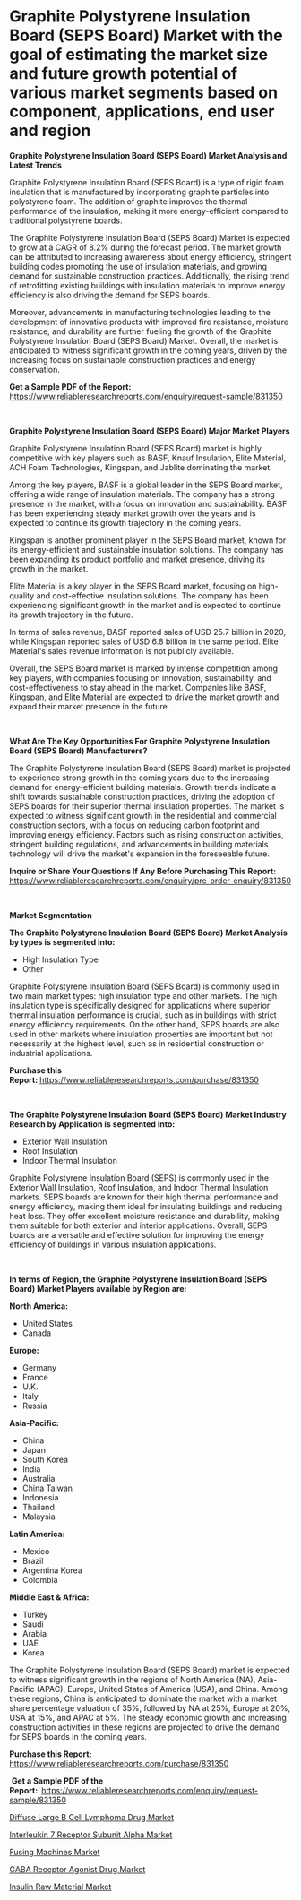 <p><h1>Graphite Polystyrene Insulation Board (SEPS Board) Market with the goal of estimating the market size and future growth potential of various market segments based on component, applications, end user and region</h1></p><p><strong>Graphite Polystyrene Insulation Board (SEPS Board) Market Analysis and Latest Trends</strong></p>
<p><p>Graphite Polystyrene Insulation Board (SEPS Board) is a type of rigid foam insulation that is manufactured by incorporating graphite particles into polystyrene foam. The addition of graphite improves the thermal performance of the insulation, making it more energy-efficient compared to traditional polystyrene boards.</p><p>The Graphite Polystyrene Insulation Board (SEPS Board) Market is expected to grow at a CAGR of 8.2% during the forecast period. The market growth can be attributed to increasing awareness about energy efficiency, stringent building codes promoting the use of insulation materials, and growing demand for sustainable construction practices. Additionally, the rising trend of retrofitting existing buildings with insulation materials to improve energy efficiency is also driving the demand for SEPS boards.</p><p>Moreover, advancements in manufacturing technologies leading to the development of innovative products with improved fire resistance, moisture resistance, and durability are further fueling the growth of the Graphite Polystyrene Insulation Board (SEPS Board) Market. Overall, the market is anticipated to witness significant growth in the coming years, driven by the increasing focus on sustainable construction practices and energy conservation.</p></p>
<p><strong>Get a Sample PDF of the Report:&nbsp;</strong> <a href="https://www.reliableresearchreports.com/enquiry/request-sample/831350">https://www.reliableresearchreports.com/enquiry/request-sample/831350</a></p>
<p>&nbsp;</p>
<p><strong>Graphite Polystyrene Insulation Board (SEPS Board) Major Market Players</strong></p>
<p><p>Graphite Polystyrene Insulation Board (SEPS Board) market is highly competitive with key players such as BASF, Knauf Insulation, Elite Material, ACH Foam Technologies, Kingspan, and Jablite dominating the market. </p><p>Among the key players, BASF is a global leader in the SEPS Board market, offering a wide range of insulation materials. The company has a strong presence in the market, with a focus on innovation and sustainability. BASF has been experiencing steady market growth over the years and is expected to continue its growth trajectory in the coming years.</p><p>Kingspan is another prominent player in the SEPS Board market, known for its energy-efficient and sustainable insulation solutions. The company has been expanding its product portfolio and market presence, driving its growth in the market.</p><p>Elite Material is a key player in the SEPS Board market, focusing on high-quality and cost-effective insulation solutions. The company has been experiencing significant growth in the market and is expected to continue its growth trajectory in the future.</p><p>In terms of sales revenue, BASF reported sales of USD 25.7 billion in 2020, while Kingspan reported sales of USD 6.8 billion in the same period. Elite Material's sales revenue information is not publicly available.</p><p>Overall, the SEPS Board market is marked by intense competition among key players, with companies focusing on innovation, sustainability, and cost-effectiveness to stay ahead in the market. Companies like BASF, Kingspan, and Elite Material are expected to drive the market growth and expand their market presence in the future.</p></p>
<p>&nbsp;</p>
<p><strong>What Are The Key Opportunities For Graphite Polystyrene Insulation Board (SEPS Board) Manufacturers?</strong></p>
<p><p>The Graphite Polystyrene Insulation Board (SEPS Board) market is projected to experience strong growth in the coming years due to the increasing demand for energy-efficient building materials. Growth trends indicate a shift towards sustainable construction practices, driving the adoption of SEPS boards for their superior thermal insulation properties. The market is expected to witness significant growth in the residential and commercial construction sectors, with a focus on reducing carbon footprint and improving energy efficiency. Factors such as rising construction activities, stringent building regulations, and advancements in building materials technology will drive the market's expansion in the foreseeable future.</p></p>
<p><strong>Inquire or Share Your Questions If Any Before Purchasing This Report:</strong> <a href="https://www.reliableresearchreports.com/enquiry/pre-order-enquiry/831350">https://www.reliableresearchreports.com/enquiry/pre-order-enquiry/831350</a></p>
<p>&nbsp;</p>
<p><strong>Market Segmentation</strong></p>
<p><strong>The Graphite Polystyrene Insulation Board (SEPS Board) Market Analysis by types is segmented into:</strong></p>
<p><ul><li>High Insulation Type</li><li>Other</li></ul></p>
<p><p>Graphite Polystyrene Insulation Board (SEPS Board) is commonly used in two main market types: high insulation type and other markets. The high insulation type is specifically designed for applications where superior thermal insulation performance is crucial, such as in buildings with strict energy efficiency requirements. On the other hand, SEPS boards are also used in other markets where insulation properties are important but not necessarily at the highest level, such as in residential construction or industrial applications.</p></p>
<p><strong>Purchase this Report:&nbsp;</strong><a href="https://www.reliableresearchreports.com/purchase/831350">https://www.reliableresearchreports.com/purchase/831350</a></p>
<p>&nbsp;</p>
<p><strong>The Graphite Polystyrene Insulation Board (SEPS Board) Market Industry Research by Application is segmented into:</strong></p>
<p><ul><li>Exterior Wall Insulation</li><li>Roof Insulation</li><li>Indoor Thermal Insulation</li></ul></p>
<p><p>Graphite Polystyrene Insulation Board (SEPS) is commonly used in the Exterior Wall Insulation, Roof Insulation, and Indoor Thermal Insulation markets. SEPS boards are known for their high thermal performance and energy efficiency, making them ideal for insulating buildings and reducing heat loss. They offer excellent moisture resistance and durability, making them suitable for both exterior and interior applications. Overall, SEPS boards are a versatile and effective solution for improving the energy efficiency of buildings in various insulation applications.</p></p>
<p>&nbsp;</p>
<p><strong>In terms of Region, the Graphite Polystyrene Insulation Board (SEPS Board) Market Players available by Region are:</strong></p>
<p>
    <p> <strong> North America: </strong>
        <ul>
            <li>United States</li>
            <li>Canada</li>
        </ul>
        </p> 
    <p> <strong> Europe: </strong>
        <ul>
            <li>Germany</li>
            <li>France</li>
            <li>U.K.</li>
            <li>Italy</li>
            <li>Russia</li>
        </ul>
        </p> 
    <p> <strong> Asia-Pacific: </strong>
        <ul>
            <li>China</li>
            <li>Japan</li>
            <li>South Korea</li>
            <li>India</li>
            <li>Australia</li>
            <li>China Taiwan</li>
            <li>Indonesia</li>
            <li>Thailand</li>
            <li>Malaysia</li>
        </ul>
        </p> 
    <p> <strong> Latin America: </strong>
        <ul>
            <li>Mexico</li>
            <li>Brazil</li>
            <li>Argentina Korea</li>
            <li>Colombia</li>
        </ul>
        </p> 
    <p> <strong> Middle East & Africa: </strong>
        <ul>
            <li>Turkey</li>
            <li>Saudi</li>
            <li>Arabia</li>
            <li>UAE</li>
            <li>Korea</li>
        </ul>
    </p>
    </p>
<p><p>The Graphite Polystyrene Insulation Board (SEPS Board) market is expected to witness significant growth in the regions of North America (NA), Asia-Pacific (APAC), Europe, United States of America (USA), and China. Among these regions, China is anticipated to dominate the market with a market share percentage valuation of 35%, followed by NA at 25%, Europe at 20%, USA at 15%, and APAC at 5%. The steady economic growth and increasing construction activities in these regions are projected to drive the demand for SEPS boards in the coming years.</p></p>
<p><strong>Purchase this Report: </strong><a href="https://www.reliableresearchreports.com/purchase/831350">https://www.reliableresearchreports.com/purchase/831350</a></p>
<p>&nbsp;<strong>Get a Sample PDF of the Report:&nbsp;&nbsp;</strong><a href="https://www.reliableresearchreports.com/enquiry/request-sample/831350">https://www.reliableresearchreports.com/enquiry/request-sample/831350</a></p>
<p><strong></strong></p>
<p><p><a href="https://medium.com/@teresalittle41/diffuse-large-b-cell-lymphoma-drug-market-outlook-industry-overview-and-forecast-2024-to-2031-62ef9921351c">Diffuse Large B Cell Lymphoma Drug Market</a></p><p><a href="https://medium.com/@emilywong49/interleukin-7-receptor-subunit-alpha-market-size-reveals-the-best-marketing-channels-in-global-0edc8595549f">Interleukin 7 Receptor Subunit Alpha Market</a></p><p><a href="https://github.com/Angelnienowdseej3e45z3p8c/Market-Research-Report-List-1/blob/main/fusing-machines-market.md">Fusing Machines Market</a></p><p><a href="https://medium.com/@teresalittle41/gaba-receptor-agonist-drug-market-outlook-industry-overview-and-forecast-2024-to-2031-f752cdc09979">GABA Receptor Agonist Drug Market</a></p><p><a href="https://medium.com/@jeanlopez1945/insulin-raw-material-market-share-evolution-and-market-growth-trends-2024-2031-3a1f15ddce44">Insulin Raw Material Market</a></p></p>